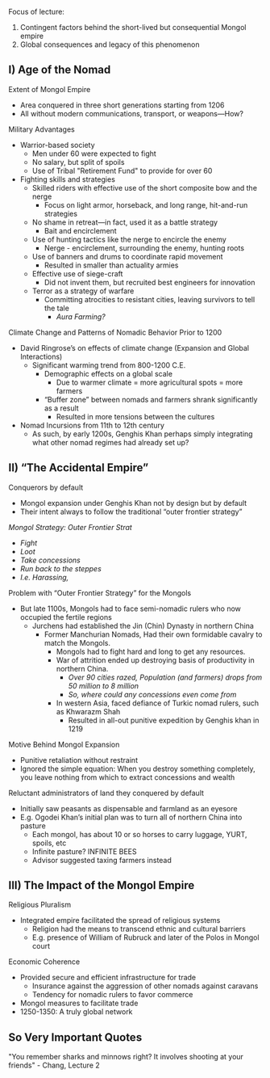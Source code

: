 Focus of lecture:  
1) Contingent factors behind the short-lived but consequential Mongol empire  
2) Global consequences and legacy of this phenomenon  

## I) Age of the Nomad  

Extent of Mongol Empire  
- Area conquered in three short generations starting from 1206  
- All without modern communications, transport, or weapons—How?  

Military Advantages  
- Warrior-based society
	- Men under 60 were expected to fight
	- No salary, but split of spoils
	- Use of Tribal "Retirement Fund" to provide for over 60
- Fighting skills and strategies  
	- Skilled riders with effective use of the short composite bow and the nerge
		- Focus on light armor, horseback, and long range, hit-and-run strategies
	- No shame in retreat—in fact, used it as a battle strategy
		- Bait and encirclement
	- Use of hunting tactics like the nerge to encircle the enemy  
		- Nerge - encirclement, surrounding the enemy, hunting roots
	- Use of banners and drums to coordinate rapid movement
		- Resulted in smaller than actuality armies
	- Effective use of siege-craft
		- Did not invent them, but recruited best engineers for innovation
	- Terror as a strategy of warfare
		- Committing atrocities to resistant cities, leaving survivors to tell the tale
			- *Aura Farming?*

Climate Change and Patterns of Nomadic Behavior Prior to 1200
- David Ringrose’s on effects of climate change (Expansion and Global Interactions)
	- Significant warming trend from 800-1200 C.E.
		- Demographic effects on a global scale
			- Due to warmer climate = more agricultural spots = more farmers
		- “Buffer zone” between nomads and farmers shrank significantly as a result
			- Resulted in more tensions between the cultures
- Nomad Incursions from 11th to 12th century  
	- As such, by early 1200s, Genghis Khan perhaps simply integrating what other nomad regimes had already set up?  
## II) “The Accidental Empire”  
Conquerors by default  
- Mongol expansion under Genghis Khan not by design but by default  
- Their intent always to follow the traditional “outer frontier strategy”  

*Mongol Strategy: Outer Frontier Strat*
- *Fight*
- *Loot*
- *Take concessions*
- *Run back to the steppes*
- *I.e. Harassing,*

Problem with “Outer Frontier Strategy” for the Mongols  
- But late 1100s, Mongols had to face semi-nomadic rulers who now occupied the fertile regions  
	- Jurchens had established the Jin (Chin) Dynasty in northern China  
		- Former Manchurian Nomads, Had their own formidable cavalry to match the Mongols.
			- Mongols had to fight hard and long to get any resources.
			- War of attrition ended up destroying basis of productivity in northern China.
				- *Over 90 cities razed, Population (and farmers) drops from 50 million to 8 million*
				- *So, where could any concessions even come from*
			- In western Asia, faced defiance of Turkic nomad rulers, such as Khwarazm Shah 
				- Resulted in all-out punitive expedition by Genghis khan in 1219

Motive Behind Mongol Expansion  
- Punitive retaliation without restraint  
- Ignored the simple equation: When you destroy something completely, you leave nothing from which to extract concessions and wealth 

Reluctant administrators of land they conquered by default  
- Initially saw peasants as dispensable and farmland as an eyesore
- E.g. Ogodei Khan’s initial plan was to turn all of northern China into pasture
	- Each mongol, has about 10 or so horses to carry luggage, YURT, spoils, etc
	- Infinite pasture? INFINITE BEES
	- Advisor suggested taxing farmers instead
## III) The Impact of the Mongol Empire  
Religious Pluralism  
- Integrated empire facilitated the spread of religious systems  
	- Religion had the means to transcend ethnic and cultural barriers  
	- E.g. presence of William of Rubruck and later of the Polos in Mongol court  

Economic Coherence  
- Provided secure and efficient infrastructure for trade  
	- Insurance against the aggression of other nomads against caravans  
	- Tendency for nomadic rulers to favor commerce  
- Mongol measures to facilitate trade  
- 1250-1350: A truly global network


## So Very Important Quotes

"You remember sharks and minnows right? It involves shooting at your friends" - Chang, Lecture 2
